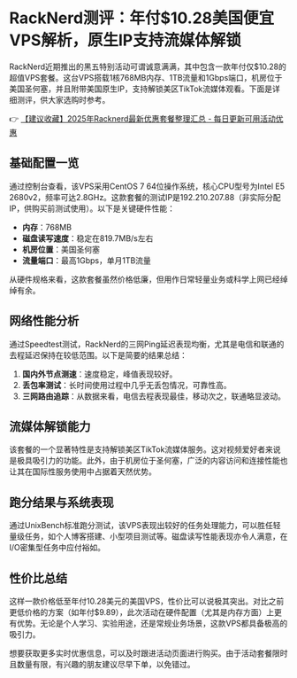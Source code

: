 # RackNerd测评：年付$10.28美国便宜VPS解析，原生IP支持流媒体解锁

RackNerd近期推出的黑五特别活动可谓诚意满满，其中包含一款年付仅$10.28的超值VPS套餐。这台VPS搭载1核768MB内存、1TB流量和1Gbps端口，机房位于美国圣何塞，并且附带美国原生IP，支持解锁美区TikTok流媒体观看。下面是详细测评，供大家选购时参考。

👉 [【建议收藏】2025年Racknerd最新优惠套餐整理汇总 - 每日更新可用活动优惠](https://bit.ly/Rack_Nerd)

## 基础配置一览

通过控制台查看，该VPS采用CentOS 7 64位操作系统，核心CPU型号为Intel E5 2680v2，频率可达2.8GHz。这款套餐的测试IP是192.210.207.88（非实际分配IP，供购买前测试使用）。以下是关键硬件性能：

- **内存**：768MB  
- **磁盘读写速度**：稳定在819.7MB/s左右  
- **机房位置**：美国圣何塞  
- **流量端口**：最高1Gbps，单月1TB流量  

从硬件规格来看，这款套餐虽然价格低廉，但用作日常轻量业务或科学上网已经绰绰有余。

## 网络性能分析

通过Speedtest测试，RackNerd的三网Ping延迟表现均衡，尤其是电信和联通的去程延迟保持在较低范围。以下是简要的结果总结：

1. **国内外节点测速**：速度稳定，峰值表现较好。
2. **丢包率测试**：长时间使用过程中几乎无丢包情况，可靠性高。
3. **三网路由追踪**：从数据来看，电信去程表现最佳，移动次之，联通略显波动。

## 流媒体解锁能力

该套餐的一个显著特性是支持解锁美区TikTok流媒体服务。这对视频爱好者来说是极具吸引力的功能。此外，由于机房位于圣何塞，广泛的内容访问和连接性能也让其在国际性服务使用中占据着天然优势。

## 跑分结果与系统表现

通过UnixBench标准跑分测试，该VPS表现出较好的任务处理能力，可以胜任轻量级任务，如个人博客搭建、小型项目测试等。磁盘读写性能表现亦令人满意，在I/O密集型任务中应付裕如。

## 性价比总结

这样一款价格低至年付10.28美元的美国VPS，性价比可以说极其突出。对比之前更低价格的方案（如年付$9.89），此次活动在硬件配置（尤其是内存方面）上更有优势。无论是个人学习、实验用途，还是常规业务场景，这款VPS都具备极高的吸引力。

想要获取更多实时优惠信息，可以及时跟进活动页面进行购买。由于活动套餐限时且数量有限，有兴趣的朋友建议尽早下单，以免错过。